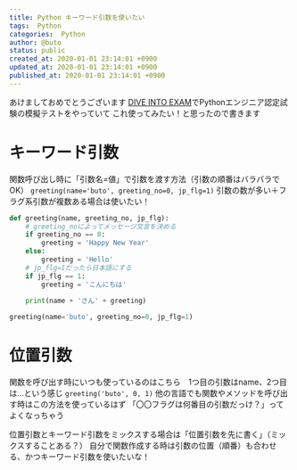```yaml
---
title: Python キーワード引数を使いたい
tags:  Python
categories:  Python
author: @buto
status: public
created_at: 2020-01-01 23:14:01 +0900
updated_at: 2020-01-01 23:14:01 +0900
published_at: 2020-01-01 23:14:01 +0900
---
```

あけましておめでとうございます
[DIVE INTO EXAM](https://exam.diveintocode.jp/exam)でPythonエンジニア認定試験の模擬テストをやっていて
これ使ってみたい！と思ったので書きます
# キーワード引数
関数呼び出し時に「引数名=値」で引数を渡す方法（引数の順番はバラバラでOK）
`greeting(name='buto', greeting_no=0, jp_flg=1)`
引数の数が多い＋フラグ系引数が複数ある場合は使いたい！

```py
def greeting(name, greeting_no, jp_flg):
    # greeting_noによってメッセージ文言を決める
    if greeting_no == 0:
        greeting = 'Happy New Year'
    else:
        greeting = 'Hello'
    # jp_flg=1だったら日本語にする
    if jp_flg == 1:
        greeting = 'こんにちは'
    
    print(name + 'さん' + greeting)

greeting(name='buto', greeting_no=0, jp_flg=1)
```
# 位置引数
関数を呼び出す時にいつも使っているのはこちら　1つ目の引数はname、2つ目は…という感じ
`greeting('buto', 0, 1)`
他の言語でも関数やメソッドを呼び出す時はこの方法を使っているはず
「〇〇フラグは何番目の引数だっけ？」ってよくなっちゃう

位置引数とキーワード引数をミックスする場合は「位置引数を先に書く」（ミックスすることある？）
自分で関数作成する時は引数の位置（順番）も合わせる、かつキーワード引数を使いたいな！
